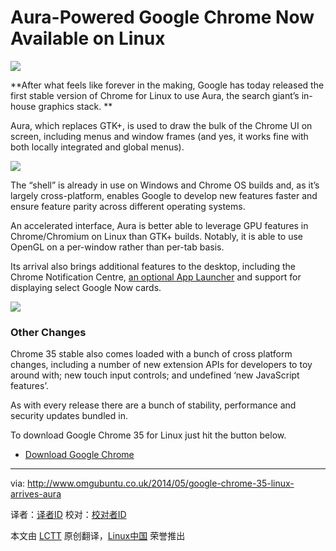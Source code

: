 Aura-Powered Google Chrome Now Available on Linux
================================================================================
![](http://www.omgubuntu.co.uk/wp-content/uploads/2014/05/Screen-Shot-2014-05-21-at-00.00.22.png)

**After what feels like forever in the making, Google has today released the first stable version of Chrome for Linux to use Aura, the search giant’s in-house graphics stack. **

Aura, which replaces GTK+, is used to draw the bulk of the Chrome UI on screen, including menus and window frames (and yes, it works fine with both locally integrated and global menus).

![](http://www.omgubuntu.co.uk/wp-content/uploads/2014/05/Screen-Shot-2014-05-21-at-00.18.15.png)

The “shell” is already in use on Windows and Chrome OS builds and, as it’s largely cross-platform, enables Google to develop new features faster and ensure feature parity across different operating systems.

An accelerated interface, Aura is better able to leverage GPU features in Chrome/Chromium on Linux than GTK+ builds. Notably, it is able to use OpenGL on a per-window rather than per-tab basis.

Its arrival also brings additional features to the desktop, including the Chrome Notification Centre, [an optional App Launcher][1] and support for displaying select Google Now cards.

![](http://www.omgubuntu.co.uk/wp-content/uploads/2014/05/aura.jpg)

### Other Changes ###

Chrome 35 stable also comes loaded with a bunch of cross platform changes, including a number of new extension APIs for developers to toy around with; new touch input controls; and undefined ‘new JavaScript features’.

As with every release there are a bunch of stability, performance and security updates bundled in.

To download Google Chrome 35 for Linux just hit the button below.

- [Download Google Chrome][2]

--------------------------------------------------------------------------------

via: http://www.omgubuntu.co.uk/2014/05/google-chrome-35-linux-arrives-aura

译者：[译者ID](https://github.com/译者ID) 校对：[校对者ID](https://github.com/校对者ID)

本文由 [LCTT](https://github.com/LCTT/TranslateProject) 原创翻译，[Linux中国](http://linux.cn/) 荣誉推出

[1]:https://chrome.google.com/webstore/launcher
[2]:https://www.google.com/chrome/browser/